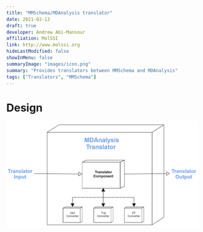 ```yaml
---
title: "MMSchema/MDAnalysis translator"
date: 2021-02-13
draft: true
developer: Andrew Abi-Mansour
affiliation: MolSSI
link: http://www.molssi.org
hideLastModified: false
showInMenu: false
summaryImage: "images/icon.png"
summary: "Provides translators between MMSchema and MDAnalysis"
tags: ["Translators", "MMSchema"]
---
```


# Design

![img](images/summary.png)
